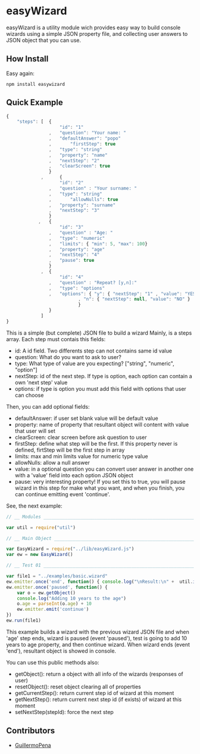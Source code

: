 # easyWizard

easyWizard is a utility module wich provides easy way to build console wizards using a simple JSON property file, and collecting user answers to JSON object that you can use.

## How Install

Easy again: 

	npm install easywizard


## Quick Example

```javascript
{
	"steps": [	{
					"id": "1"
				,	"question": "Your name: "
				,	"defaultAnswer": "popo"	
				,   	"firstStep": true
				,	"type": "string"
				,	"property": "name"
				,	"nextStep": "2"
				,	"clearScreen": true
				}
			 ,  	{
			 		"id": "2"
				,	"question" : "Your surname: "	
				,	"type": "string"
				,   	"allowNulls": true
				,	"property": "surname"
				,	"nextStep": "3"
			 	}
			, 	{
			 		"id": "3"
				,	"question" : "Age: "	
				,	"type": "numeric"
				,	"limits": { "min": 5, "max": 100}
				,	"property": "age"
				,	"nextStep": "4"
				,	"pause": true
			 	}
			 ,	{
			 		"id": "4"
				,	"question" : "Repeat? [y,n]:"	
				,	"type": "options"
				,	"options": { "y": { "nextStep": "1" , "value": "YES" }
						   , "n": { "nextStep": null, "value": "NO" }
						   }
			 	}
			 ]
}
```

This is a simple (but complete) JSON file to build a wizard
Mainly, is a steps array. Each step must contais this fields:

  - id: A id field. Two differents step can not contains same id value
  - question: What do you want to ask to user?
  - type: What type of value are you expecting? ["string", "numeric", "option"]
  - nextStep: id of the next step. If type is option, each option can contain a own 'next step' value
  - options: if type is option you must add this field with options that user can choose

Then, you can add optional fields:

  - defaultAnswer: if user set blank value will be default value
  - property: name of property that resultant object will content with value that user will set
  - clearScreen: clear screen before ask question to user
  - firstStep: define what step will be the first. If this property never is defined, firtStep will be the first step in array
  - limits: max and min limits value for numeric type value
  - allowNulls: allow a null answer
  - value: in a optional question you can convert user answer in another one with a 'value' field into each option JSON object
  - pause: very interesting property! If you set this to true, you will pause wizard in this step for make what you want, and when you finish, you can continue emitting event 'continue'.

See, the next example:

``` javascript
// __ Modules _____________________________________________________________

var util = require("util")

// __ Main Object _________________________________________________________

var EasyWizard = require("../lib/easyWizard.js")
var ew = new EasyWizard()

// __ Test 01 _____________________________________________________________

var file1 = "../examples/basic.wizard"
ew.emitter.once('end', function() { console.log("\nResult:\n" +  util.inspect(ew.getObject())) })
ew.emitter.once('paused', function() {
	var o = ew.getObject()
	console.log("Adding 10 years to the age")
	o.age = parseInt(o.age) + 10
	ew.emitter.emit('continue')
})
ew.run(file1)
```

This example builds a wizard with the previous wizard JSON file and when 'age' step ends, wizard is paused (event 'paused'), test is going to add 10 years to age property, and then continue wizard. 
When wizard ends (event 'end'), resultant object is showed in console.

You can use this public methods also: 

  - getObject(): return a object with all info of the wizards (responses of user)
  - resetObject(): reset object clearing all of properties
  - getCurrentStep(): return current step id of wizard at this moment
  - getNextStep(): return current next step id (if exists) of wizard at this moment
  - setNextStep(stepId): force the next step


## Contributors

- [GuillermoPena](http://github.com/GuillermoPena) 
